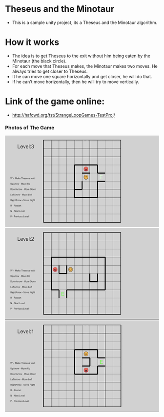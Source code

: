 # Theseus and the Minotaur
* This is a sample unity project, its a Theseus and the Minotaur algorithm.

# How it works
* The idea is to get Theseus to the exit without him being eaten by the Minotaur (the black circle).
* For each move that Theseus makes, the Minotaur makes two moves. He always tries to get closer to Theseus.
* It he can move one square horizontally and get closer, he will do that. 
* If he can’t move horizontally, then he will try to move vertically.

# Link of the game online:
* http://hafcwd.org/tst/StrangeLoopGames-TestProj/

### Photos of The Game
<p align="center">
 <img src="./images/1.jpg" width="534" height="300"> <img src="./images/2.jpg" width="534" height="300"> <img src="./images/3.jpg" width="534" height="300">
</p>
